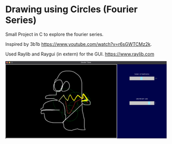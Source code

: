 # Drawing using Circles (Fourier Series) 

Small Project in C to explore the fourier series.

Inspired by 3b1b https://www.youtube.com/watch?v=r6sGWTCMz2k.

Used Raylib and Raygui (in extern) for the GUI.
https://www.raylib.com

![Alt text](resources/app.png "App")
